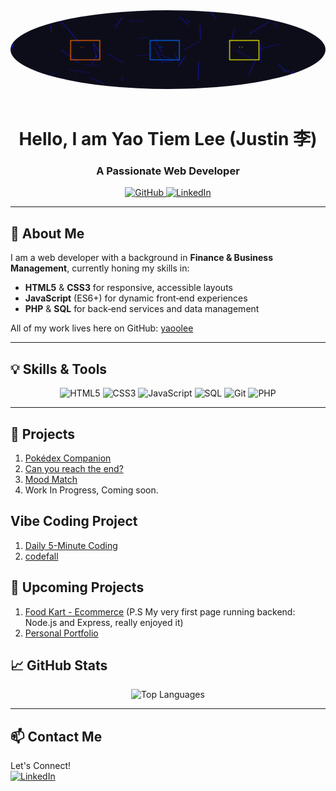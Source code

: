 <div align="center">
  <img src="https://github.com/yaoolee/yaoolee/blob/main/ced1f4a1-ada3-447b-9f8c-3f052bbb51a9.png" width="900" style="border-radius:50%; margin-bottom:1rem;"/>
  <h1>Hello, I am Yao Tiem Lee (Justin 李)</h1>
  <h3>A Passionate Web Developer</h3>
  <p>
    <a href="https://github.com/yaoolee">
      <img src="https://img.shields.io/badge/GitHub-yaoolee-181717?style=for-the-badge&logo=github" alt="GitHub"/>
    </a>
    <a href="https://linkedin.com/in/yao-tiem-lee">
      <img src="https://img.shields.io/badge/LinkedIn-Yao%20Tiem%20Lee-0A66C2?style=for-the-badge&logo=linkedin" alt="LinkedIn"/>
    </a>
  </p>
</div>

---

## 📖 About Me
I am a web developer with a background in **Finance & Business Management**, currently honing my skills in:
- **HTML5** & **CSS3** for responsive, accessible layouts  
- **JavaScript** (ES6+) for dynamic front‑end experiences  
- **PHP** & **SQL** for back‑end services and data management  

All of my work lives here on GitHub: [yaoolee](https://github.com/yaoolee)

---

## 💡 Skills & Tools

<p align="center">
  <img alt="HTML5" src="https://img.shields.io/badge/HTML5-E34F26?style=for-the-badge&logo=html5" />
  <img alt="CSS3" src="https://img.shields.io/badge/CSS3-1572B6?style=for-the-badge&logo=css3" />
  <img alt="JavaScript" src="https://img.shields.io/badge/JavaScript-F7DF1E?style=for-the-badge&logo=javascript" />
  <img alt="SQL" src="https://img.shields.io/badge/SQL-CC2927?style=for-the-badge&logo=postgresql" />
  <img alt="Git" src="https://img.shields.io/badge/Git-F05032?style=for-the-badge&logo=git" />
  <img alt="PHP" src="https://img.shields.io/badge/PHP-8A2BE2?style=for-the-badge&logo=php" />

</p>

---

## 📁 Projects
1. [Pokédex Companion](https://yaoolee.github.io/pet-project/)
2. [Can you reach the end?](https://yaoolee.github.io/useless-website/)
3. [Mood Match](https://mood-match-b0em.onrender.com)
4. Work In Progress, Coming soon.

## Vibe Coding Project
1. [Daily 5-Minute Coding](https://yaoolee.github.io/five-minute-coding-habit/)
2. [codefall](https://yaoolee.github.io/codefall/)

## 💪 Upcoming Projects
1. [Food Kart - Ecommerce](https://food-kart-5uf5.onrender.com) (P.S My very first page running backend: Node.js and Express, really enjoyed it)
2. [Personal Portfolio](https://yaoolee.github.io/personal-portfolio/)

## 📈 GitHub Stats

<p align="center">
  <img src="https://github-readme-stats.vercel.app/api/top-langs?username=yaoolee&show_icons=true&theme=tokyonight&layout=compact" alt="Top Languages" />
</p>

---

## 📫 Contact Me

<p>
  Let's Connect!
  <br>
  <a href="https://linkedin.com/in/yao-tiem-lee">
    <img src="https://img.shields.io/badge/LinkedIn-Yao%20Tiem%20Lee-0A66C2?style=for-the-badge&logo=linkedin" alt="LinkedIn"/>
  </a>
</p>
